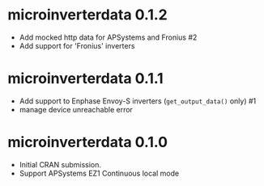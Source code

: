 # microinverterdata 0.1.2

* Add mocked http data for APSystems and Fronius #2
* Add support for 'Fronius' inverters 

# microinverterdata 0.1.1

* Add support to Enphase Envoy-S inverters (`get_output_data()` only) #1
* manage device unreachable error

# microinverterdata 0.1.0

* Initial CRAN submission.
* Support APSystems EZ1 Continuous local mode
